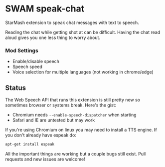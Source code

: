 # SWAM speak-chat

StarMash extension to speak chat messages with text to speech.

Reading the chat while getting shot at can be difficult. Having the chat
read aloud gives you one less thing to worry about. 

### Mod Settings
- Enable/disable speech
- Speech speed
- Voice selection for multiple languages (not working in chrome/edge)

## Status
The Web Speech API that runs this extension is still pretty new so
sometimes browser or systems break. Here's the gist: 

- Chromium needs `--enable-speech-dispatcher` when starting
- Safari and IE are untested but may work

If you're using Chromium on linux you may need to install a TTS
engine. If you don't already have espeak do:

```sh
apt-get install espeak
```

All the important things are working but a couple bugs still exist. Pull
requests and new issues are welcome! 